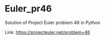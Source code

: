# Euler_pr46
Solution of Project Euler problem 46 in Python

Link: https://projecteuler.net/problem=46
